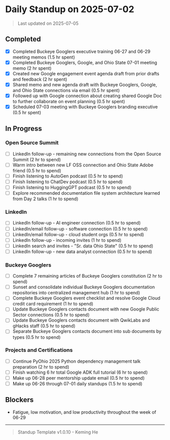 # Daily Standup on 2025-07-02

> Last updated on 2025-07-05

## Completed

- [x] Completed Buckeye Googlers executive training 06-27 and 06-29 meeting memos (1.5 hr spent)
- [x] Completed Buckeye Googlers, Google, and Ohio State 07-01 meeting memo (2 hr spent)
- [x] Created new Google engagement event agenda draft from prior drafts and feedback (2 hr spent)
- [x] Shared memo and new agenda draft with Buckeye Googlers, Google, and Ohio State connections via email (0.5 hr spent)
- [x] Followed up with Google connection about creating shared Google Doc to further collaborate on event planning (0.5 hr spent)
- [x] Scheduled 07-03 meeting with Buckeye Googlers branding executive (0.5 hr spent)

## In Progress

### Open Source Summit

- [ ] LinkedIn follow-up - remaining new connections from the Open Source Summit (2 hr to spend)
- [ ] Warm intro between new LF OSS connection and Ohio State Adobe friend (0.5 hr to spend)
- [ ] Finish listening to AutoGen podcast (0.5 hr to spend)
- [ ] Finish listening to ChatDev podcast (0.5 hr to spend)
- [ ] Finish listening to HuggingGPT podcast (0.5 hr to spend)
- [ ] Explore recommended documentation file system architecture learned from Day 2 talks (1 hr to spend)

### LinkedIn

- [ ] LinkedIn follow-up - AI engineer connection (0.5 hr to spend)
- [ ] LinkedIn/email follow-up - software connection (0.5 hr to spend)
- [ ] LinkedIn/email follow-up - cloud student orgs (0.5 hr to spend)
- [ ] LinkedIn follow-up - incoming invites (1 hr to spend)
- [ ] LinkedIn search and invites - "Sr. data Ohio State" (0.5 hr to spend)
- [ ] LinkedIn follow-up - new data analyst connection (0.5 hr to spend)

### Buckeye Googlers

- [ ] Complete 7 remaining articles of Buckeye Googlers constitution (2 hr to spend)
- [ ] Sunset and consolidate individual Buckeye Googlers documentation repositories into centralized management hub (1 hr to spend)
- [ ] Complete Buckeye Googlers event checklist and resolve Google Cloud credit card requirement (1 hr to spend)
- [ ] Update Buckeye Googlers contacts document with new Google Public Sector connections (0.5 hr to spend)
- [ ] Update Buckeye Googlers contacts document with QwikLabs and gHacks staff (0.5 hr to spend)
- [ ] Separate Buckeye Googlers contacts document into sub documents by types (0.5 hr to spend)

### Projects and Certifications

- [ ] Continue PyOhio 2025 Python dependency management talk preparation (2 hr to spend)
- [ ] Finish watching 6 hr total Google ADK full tutorial (6 hr to spend)
- [ ] Make up 06-28 peer mentorship update email (0.5 hr to spend)
- [ ] Make up 06-26 through 07-01 daily standups (1.5 hr to spend)

## Blockers

- Fatigue, low motivation, and low productivity throughout the week of 06-29

---

> Standup Template v1.0.10 - Keming He
